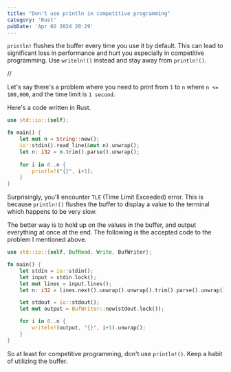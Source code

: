 ```yaml
---
title: "Don't use println in competitive programming"
category: 'Rust'
pubDate: 'Apr 02 2024 20:29'
---
```



`println!` flushes the buffer every time you use it by default. This can lead to significant loss in performance and hurt you especially in competitive programming. Use `writeln!()` instead and stay away from `println!()`. 

//

Let's say there's a problem where you need to print from `1` to `n` where `n <= 100,000`, and the time limit is `1 second`.

Here's a code written in Rust.
```rust
use std::io::{self};

fn main() {
	let mut n = String::new();
	io::stdin().read_line(&mut n).unwrap();
	let n: i32 = n.trim().parse().unwrap();
	
	for i in 0..n {
		println!("{}", i+1);
	}
}
```

Surprisingly, you'll encounter `TLE` (Time Limit Exceeded) error. This is because `println!()` flushes the buffer to display a value to the terminal which happens to be very slow.

The better way is to hold up on the values in the buffer, and output everything at once at the end. The following is the accepted code to the problem I mentioned above.
```rust
use std::io::{self, BufRead, Write, BufWriter};

fn main() {
	let stdin = io::stdin();
	let input = stdin.lock();
	let mut lines = input.lines();
	let n: i32 = lines.next().unwrap().unwrap().trim().parse().unwrap();

	let stdout = io::stdout();
	let mut output = BufWriter::new(stdout.lock());

	for i in 0..n {
		writeln!(output, "{}", i+1).unwrap();
	}
}
```

So at least for competitive programming, don't use `println!()`. Keep a habit of utilizing the buffer.